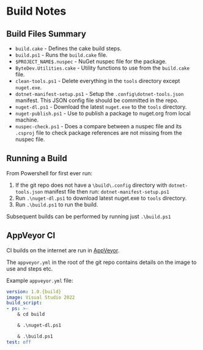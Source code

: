 # Build Notes

## Build Files Summary

- `build.cake` - Defines the cake build steps.
- `build.ps1` - Runs the `build.cake` file.
- `$PROJECT_NAME$.nuspec` - NuGet nuspec file for the package.
- `ByteDev.Utilities.cake` - Utility functions to use from the `build.cake` file.
- `clean-tools.ps1` - Delete everything in the `tools` directory except `nuget.exe`.
- `dotnet-manifest-setup.ps1` - Setup the `.config\dotnet-tools.json` manifest. This JSON config file should be committed in the repo.
- `nuget-dl.ps1` - Download the latest `nuget.exe` to the `tools` directory.
- `nuget-publish.ps1` - Use to publish a package to nuget.org from local machine.
- `nuspec-check.ps1` - Does a compare between a nuspec file and its `.csproj` file to check package references are not missing from the nuspec file.

## Running a Build

From Powershell for first ever run:

1. If the git repo does not have a `\build\.config` directory with `dotnet-tools.json` manifest file then run: `dotnet-manifest-setup.ps1`
2. Run `.\nuget-dl.ps1` to download latest nuget.exe to `tools` directory.
3. Run `.\build.ps1` to run the build.

Subsequent builds can be performed by running just `.\build.ps1`

## AppVeyor CI

CI builds on the internet are run in [AppVeyor](https://www.appveyor.com/).

The `appveyor.yml` in the root of the git repo contains details on the image to use and steps etc.

Example `appveyor.yml` file:

```yml
version: 1.0.{build}
image: Visual Studio 2022
build_script:
- ps: >-
    & cd build

    & .\nuget-dl.ps1

    & .\build.ps1    
test: off
```